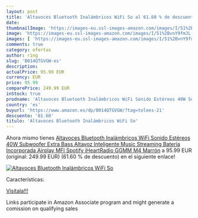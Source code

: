 ```yaml
---
layout: post
title: 'Altavoces Bluetooth Inalámbricos WiFi So al 61.60 % de descuento'
date: 
thumbnailImage: 'https://images-eu.ssl-images-amazon.com/images/I/51%2BvnY9fmJL._SL200_.jpg'
image: 'https://images-eu.ssl-images-amazon.com/images/I/51%2BvnY9fmJL._SL200_.jpg'
images: [ 'https://images-eu.ssl-images-amazon.com/images/I/51%2BvnY9fmJL._SL200_.jpg' ]
comments: true
category: ofertas
author: ring
slug: 'B014QTGVGW-es'
description:
actualPrice: 95.99 EUR
currency: EUR
price: 95.99
comparePrice: 249.99 EUR
inStock: true
prodname: 'Altavoces Bluetooth Inalámbricos WiFi Sonido Estéreos 40W Subwoofer Extra Bass Altavoz Inteligente Music Streaming Batería Incorporada Airplay MFI Spotify iHeartRadio GGMM M4 Marrón'
country: 'es'
buyurl: 'https://www.amazon.es/dp/B014QTGVGW/?tag=tolees-21'
descuento: '61.60'
titulo: 'Altavoces Bluetooth Inalámbricos WiFi So'
---
```


Ahora mismo tienes [Altavoces Bluetooth Inalámbricos WiFi Sonido Estéreos 40W Subwoofer Extra Bass Altavoz Inteligente Music Streaming Batería Incorporada Airplay MFI Spotify iHeartRadio GGMM M4 Marrón](https://www.amazon.es/dp/B014QTGVGW/?tag=tolees-21) a 95.99 EUR (original: 249.99 EUR) (61.60 %  de descuento) en el siguiente enlace!

[![Altavoces Bluetooth Inalámbricos WiFi So](https://images-eu.ssl-images-amazon.com/images/I/51%2BvnY9fmJL._SL200_.jpg)](https://www.amazon.es/dp/B014QTGVGW/?tag=tolees-21)

Características:


[Visítala!!!](https://www.amazon.es/dp/B014QTGVGW/?tag=tolees-21)

Links participate in Amazon Associate program and might generate a comission on qualifying sales
